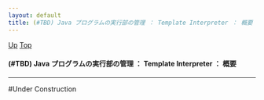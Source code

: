 ```yaml
---
layout: default
title: (#TBD) Java プログラムの実行部の管理 ： Template Interpreter ： 概要
---
```

[Up](noSBBjybFn.html) [Top](../index.html)

#### (#TBD) Java プログラムの実行部の管理 ： Template Interpreter ： 概要

--- 
#Under Construction





